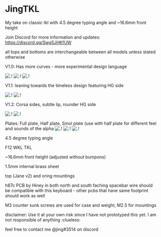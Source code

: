 # JingTKL
My take on classic tkl with 4.5 degree typing angle and ~16.6mm front height 



Join Discord for more information and updates: https://discord.gg/Swg5JHKfUW 

all tops and bottoms are interchangeable between all models unless stated otherwise

V1.0: Has more curves - more experimental design language

![.!](https://i.imgur.com/3sDSfEy.png)
![.!](https://i.imgur.com/ejEoGE8.png)
![.!](https://i.imgur.com/34FlPQ0.png)

V1.1: leaning towards the timeless design featuring HG side

![.!](https://i.imgur.com/Ejca4ar.png)
![.!](https://i.imgur.com/dsFRP8m.png)

V1.2: Corsa sides, subtle lip, rounder HG side

![.!](https://i.imgur.com/sgZrGSM.png)
![.!](https://i.imgur.com/BHAEJFi.png)

Plates:
Full plate, Half plate, Smol plate (use with half plate for different feel and sounds of the alpha
![.!](https://i.imgur.com/FtJORii.png)
![.!](https://i.imgur.com/OEt2NrS.png)
![.!](https://i.imgur.com/ORYdqeX.png)


4.5 degree typing angle

F12 WKL TKL

~16.6mm front height (adjusted without bumpons) 

1.5mm internal brass sheet 

top (Jane v2) and oring mountings

h87c PCB by Hiney in both north and south faching spacebar wire should be compatible with this keyboard - other pcbs that have same footprint should work as well 

M3 counter sunk screws are used for case and weight, M2.5 for mountings 

disclaimer: Use it at your own risk since I have not prototyped this yet. I am not responsible of anything :clueless: 

feel free to contact me @jing#3514 on discord 
